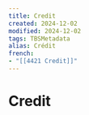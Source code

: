 ```yaml
---
title: Credit
created: 2024-12-02
modified: 2024-12-02
tags: TBSMetadata
alias: Crédit
french:
- "[[4421 Credit]]"
---
```

# Credit
